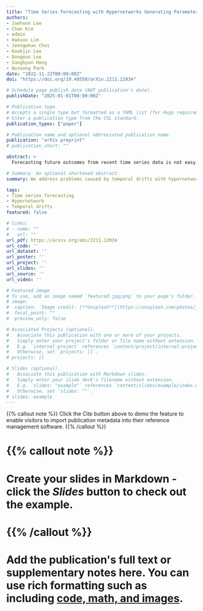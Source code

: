 ```yaml
---
title: "Time Series Forecasting with Hypernetworks Generating Parameters in Advance"
authors:
- Jaehoon Lee
- Chan Kim
- admin
- Haksoo Lim
- Jeongwhan Choi
- Kookjin Lee
- Dongeun Lee
- Sanghyun Hong
- Noseong Park
date: "2022-11-22T00:00:00Z"
doi: "https://doi.org/10.48550/arXiv.2211.12034"

# Schedule page publish date (NOT publication's date).
publishDate: "2025-01-01T00:00:00Z"

# Publication type.
# Accepts a single type but formatted as a YAML list (for Hugo requirements).
# Enter a publication type from the CSL standard.
publication_types: ["paper"]

# Publication name and optional abbreviated publication name.
publication: "arXiv preprint"
# publication_short: ""

abstract: >
  Forecasting future outcomes from recent time series data is not easy, especially when the future data are different from the past (i.e. time series are under temporal drifts). Existing approaches show limited performances under data drifts, and we identify the main reason: It takes time for a model to collect sufficient training data and adjust its parameters for complicated temporal patterns whenever the underlying dynamics change. To address this issue, we study a new approach; instead of adjusting model parameters (by continuously re-training a model on new data), we build a hypernetwork that generates other target models' parameters expected to perform well on the future data. Therefore, we can adjust the model parameters beforehand (if the hypernetwork is correct). We conduct extensive experiments with 6 target models, 6 baselines, and 4 datasets, and show that our HyperGPA outperforms other baselines.

# Summary. An optional shortened abstract.
summary: We address problems caused by temporal drifts with hypernetworks which understand an underlying hidden dynamics and generate the parameters of target time series models.

tags:
- Time series forecasting
- Hypernetwork
- Temporal drifts
featured: false

# links:
# - name: ""
#   url: ""
url_pdf: https://arxiv.org/abs/2211.12034
url_code: ''
url_dataset: ''
url_poster: ''
url_project: ''
url_slides: ''
url_source: ''
url_video: ''

# Featured image
# To use, add an image named `featured.jpg/png` to your page's folder. 
# image:
#  caption: 'Image credit: [**Unsplash**](https://unsplash.com/photos/jdD8gXaTZsc)'
#  focal_point: ""
#  preview_only: false

# Associated Projects (optional).
#   Associate this publication with one or more of your projects.
#   Simply enter your project's folder or file name without extension.
#   E.g. `internal-project` references `content/project/internal-project/index.md`.
#   Otherwise, set `projects: []`.
# projects: []

# Slides (optional).
#   Associate this publication with Markdown slides.
#   Simply enter your slide deck's filename without extension.
#   E.g. `slides: "example"` references `content/slides/example/index.md`.
#   Otherwise, set `slides: ""`.
# slides: example
---
```


{{% callout note %}}
Click the *Cite* button above to demo the feature to enable visitors to import publication metadata into their reference management software.
{{% /callout %}}

# {{% callout note %}}
# Create your slides in Markdown - click the *Slides* button to check out the example.
# {{% /callout %}}

# Add the publication's **full text** or **supplementary notes** here. You can use rich formatting such as including [code, math, and images](https://docs.hugoblox.com/content/writing-markdown-latex/).


